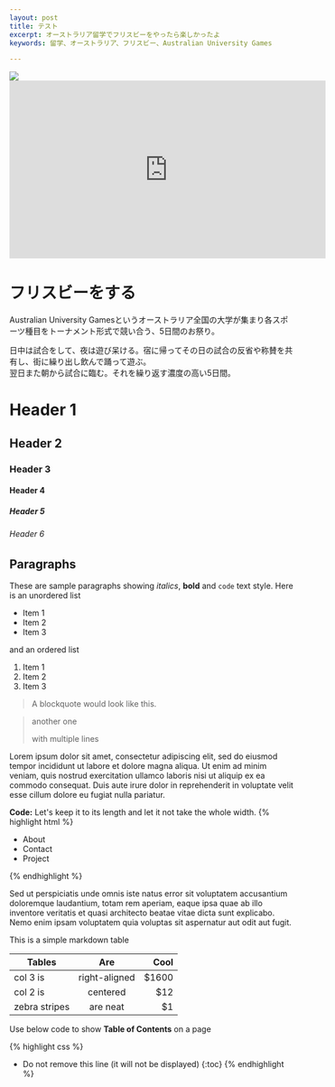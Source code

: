```yaml
---
layout: post
title: テスト
excerpt: オーストラリア留学でフリスビーをやったら楽しかったよ
keywords: 留学、オーストラリア、フリスビー、Australian University Games

---
```


<img src="{{ site.url }}/dist/images/1canmore.JPG">

<!-- ![sample post]({{site.baseurl}}/dist/images/image-2.png){: .img-rounded} -->
<iframe width="560" height="315" src="https://www.youtube.com/embed/pJJnzNGUzfM" frameborder="0" allow="autoplay; encrypted-media" allowfullscreen></iframe>


<h1>フリスビーをする</h1>
<p>Australian University Gamesというオーストラリア全国の大学が集まり各スポーツ種目をトーナメント形式で競い合う、5日間のお祭り。</p>
<p>日中は試合をして、夜は遊び呆ける。宿に帰ってその日の試合の反省や称賛を共有し、街に繰り出し飲んで踊って遊ぶ。<br>翌日また朝から試合に臨む。それを繰り返す濃度の高い5日間。</p>

# Header 1

## Header 2

### Header 3

#### Header 4

##### Header 5

###### Header 6



## Paragraphs

These are sample paragraphs showing *italics*, **bold** and ``code`` text style. Here is an unordered  list

* Item 1
* Item 2
* Item 3

and an ordered list

1. Item 1
2. Item 2
3. Item 3

>A blockquote would look like this.

> another one
>
> with multiple lines




Lorem ipsum dolor sit amet, consectetur adipiscing elit, sed do eiusmod tempor incididunt ut labore et dolore magna aliqua. Ut enim ad minim veniam, quis nostrud exercitation ullamco laboris nisi ut aliquip ex ea commodo consequat. Duis aute irure dolor in reprehenderit in voluptate velit esse cillum dolore eu fugiat nulla pariatur.

**Code:** Let's keep it to its length and let it not take the whole width.
{% highlight html %}

<div class="nav">
    <ul>
        <li>About</li>
        <li>Contact</li>
        <li>Project</li>
    </ul>
</div>


{% endhighlight %}

Sed ut perspiciatis unde omnis iste natus error sit voluptatem accusantium doloremque laudantium, totam rem aperiam, eaque ipsa quae ab illo inventore veritatis et quasi architecto beatae vitae dicta sunt explicabo. Nemo enim ipsam voluptatem quia voluptas sit aspernatur aut odit aut fugit.

This is a simple markdown table

| Tables        | Are           | Cool  |
| ------------- |:-------------:| -----:|
| col 3 is      | right-aligned | $1600 |
| col 2 is      | centered      |   $12 |
| zebra stripes | are neat      |    $1 |



Use below code to show **Table of Contents** on a page

{% highlight css %}
* Do not remove this line (it will not be displayed)
{:toc}
{% endhighlight %}
